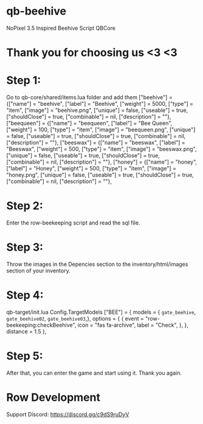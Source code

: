 # qb-beehive
NoPixel 3.5 Inspired Beehive Script QBCore

# Thank you for choosing us <3 <3

# Step 1:
Go to qb-core/shared/items.lua folder and add them
	["beehive"]                             = {["name"] = "beehive",                   ["label"] = "Beehive",                 ["weight"] = 5000,         ["type"] = "item",         ["image"] = "beehive.png",                     ["unique"] = false,     ["useable"] = true,     ["shouldClose"] = true,       ["combinable"] = nil,   ["description"] = ""},
    ["beequeen"]                             = {["name"] = "beequeen",                   ["label"] = "Bee Queen",                 ["weight"] = 100,         ["type"] = "item",         ["image"] = "beequeen.png",                 ["unique"] = false,     ["useable"] = true,     ["shouldClose"] = true,       ["combinable"] = nil,   ["description"] = ""},
    ["beeswax"]                             = {["name"] = "beeswax",                   ["label"] = "Beeswax",                 ["weight"] = 500,         ["type"] = "item",         ["image"] = "beeswax.png",                     ["unique"] = false,     ["useable"] = true,     ["shouldClose"] = true,       ["combinable"] = nil,   ["description"] = ""},
    ["honey"]                                 = {["name"] = "honey",                   ["label"] = "Honey",                         ["weight"] = 500,         ["type"] = "item",         ["image"] = "honey.png",                     ["unique"] = false,     ["useable"] = true,     ["shouldClose"] = true,       ["combinable"] = nil,   ["description"] = ""},

# Step 2:
Enter the row-beekeeping script and read the sql file.

# Step 3:
Throw the images in the Depencies section to the inventory/html/images section of your inventory.

# Step 4:
qb-target/init.lua Config.TargetModels
	["BEE"] = {
		models = { `gate_beehive`, `gate_beehive02`, `gate_beehive03`,},
		options = {
			{
				event = "row-beekeeping:checkBeehive",
				icon = "fas fa-archive",
				label = "Check",
			},
		},
		distance = 1.5
	},

# Step 5:
After that, you can enter the game and start using it. Thank you again.

# Row Development

Support
Discord: https://discord.gg/c9dS9ruDyV
